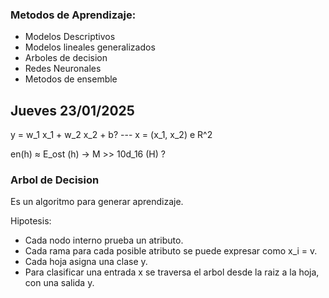 ### Metodos de Aprendizaje:
* Modelos Descriptivos
* Modelos lineales generalizados
* Arboles de decision
* Redes Neuronales
* Metodos de ensemble




## Jueves 23/01/2025

y = w_1 x_1 + w_2 x_2 + b? --- x = (x_1, x_2) e R^2

en(h) ≈ E_ost (h) -> M >> 10d_16 (H) ?

### Arbol de Decision
Es un algoritmo para generar aprendizaje.

Hipotesis:
* Cada nodo interno prueba un atributo.
* Cada rama para cada posible atributo se puede expresar como x_i = v.
* Cada hoja asigna una clase y.
* Para clasificar una entrada x se traversa el arbol desde la raiz a la hoja, con una salida y.

